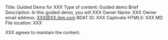 Title: Guided Demo for XXX
Type of content: Guided demo
Brief Description: In this guided demo, you will XXX
Owner Name: XXX
Owner email address: XXX@XX.ibm.com
BDAT ID: XXX
Captivate HTML5: XXX
MD File location: XXX

XXX agrees to maintain the content.
